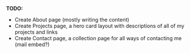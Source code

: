 **TODO:**

* Create About page (mostly writing the content)
* Create Projects page, a hero card layout with descriptions of all of my projects and links
* Create Contact page, a collection page for all ways of contacting me (mail embed?)
